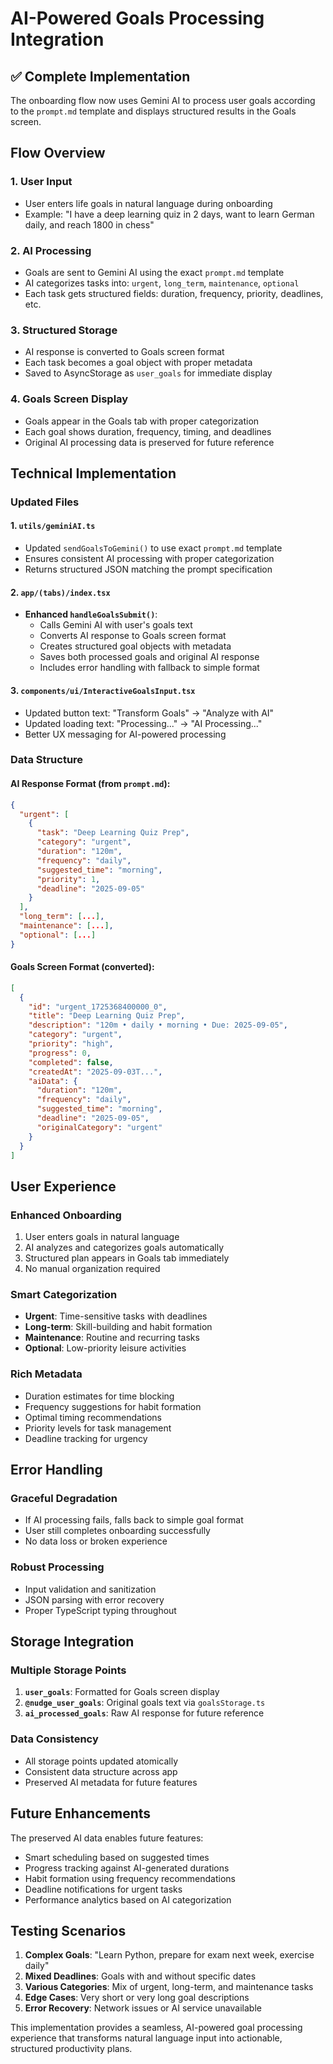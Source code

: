 # AI-Powered Goals Processing Integration

## ✅ **Complete Implementation**

The onboarding flow now uses Gemini AI to process user goals according to the `prompt.md` template and displays structured results in the Goals screen.

## **Flow Overview**

### **1. User Input** 
- User enters life goals in natural language during onboarding
- Example: "I have a deep learning quiz in 2 days, want to learn German daily, and reach 1800 in chess"

### **2. AI Processing**
- Goals are sent to Gemini AI using the exact `prompt.md` template
- AI categorizes tasks into: `urgent`, `long_term`, `maintenance`, `optional`
- Each task gets structured fields: duration, frequency, priority, deadlines, etc.

### **3. Structured Storage**
- AI response is converted to Goals screen format
- Each task becomes a goal object with proper metadata
- Saved to AsyncStorage as `user_goals` for immediate display

### **4. Goals Screen Display**
- Goals appear in the Goals tab with proper categorization
- Each goal shows duration, frequency, timing, and deadlines
- Original AI processing data is preserved for future reference

## **Technical Implementation**

### **Updated Files**

#### **1. `utils/geminiAI.ts`**
- Updated `sendGoalsToGemini()` to use exact `prompt.md` template
- Ensures consistent AI processing with proper categorization
- Returns structured JSON matching the prompt specification

#### **2. `app/(tabs)/index.tsx`**
- **Enhanced `handleGoalsSubmit()`**:
  - Calls Gemini AI with user's goals text
  - Converts AI response to Goals screen format
  - Creates structured goal objects with metadata
  - Saves both processed goals and original AI response
  - Includes error handling with fallback to simple format

#### **3. `components/ui/InteractiveGoalsInput.tsx`**
- Updated button text: "Transform Goals" → "Analyze with AI"
- Updated loading text: "Processing..." → "AI Processing..."
- Better UX messaging for AI-powered processing

### **Data Structure**

#### **AI Response Format** (from `prompt.md`):
```json
{
  "urgent": [
    {
      "task": "Deep Learning Quiz Prep",
      "category": "urgent", 
      "duration": "120m",
      "frequency": "daily",
      "suggested_time": "morning",
      "priority": 1,
      "deadline": "2025-09-05"
    }
  ],
  "long_term": [...],
  "maintenance": [...],
  "optional": [...]
}
```

#### **Goals Screen Format** (converted):
```json
[
  {
    "id": "urgent_1725368400000_0",
    "title": "Deep Learning Quiz Prep",
    "description": "120m • daily • morning • Due: 2025-09-05",
    "category": "urgent",
    "priority": "high",
    "progress": 0,
    "completed": false,
    "createdAt": "2025-09-03T...",
    "aiData": {
      "duration": "120m",
      "frequency": "daily", 
      "suggested_time": "morning",
      "deadline": "2025-09-05",
      "originalCategory": "urgent"
    }
  }
]
```

## **User Experience**

### **Enhanced Onboarding**
1. User enters goals in natural language
2. AI analyzes and categorizes goals automatically
3. Structured plan appears in Goals tab immediately
4. No manual organization required

### **Smart Categorization**
- **Urgent**: Time-sensitive tasks with deadlines
- **Long-term**: Skill-building and habit formation
- **Maintenance**: Routine and recurring tasks  
- **Optional**: Low-priority leisure activities

### **Rich Metadata**
- Duration estimates for time blocking
- Frequency suggestions for habit formation
- Optimal timing recommendations
- Priority levels for task management
- Deadline tracking for urgency

## **Error Handling**

### **Graceful Degradation**
- If AI processing fails, falls back to simple goal format
- User still completes onboarding successfully
- No data loss or broken experience

### **Robust Processing**
- Input validation and sanitization
- JSON parsing with error recovery
- Proper TypeScript typing throughout

## **Storage Integration**

### **Multiple Storage Points**
1. **`user_goals`**: Formatted for Goals screen display
2. **`@nudge_user_goals`**: Original goals text via `goalsStorage.ts`
3. **`ai_processed_goals`**: Raw AI response for future reference

### **Data Consistency**
- All storage points updated atomically
- Consistent data structure across app
- Preserved AI metadata for future features

## **Future Enhancements**

The preserved AI data enables future features:
- Smart scheduling based on suggested times
- Progress tracking against AI-generated durations
- Habit formation using frequency recommendations
- Deadline notifications for urgent tasks
- Performance analytics based on AI categorization

## **Testing Scenarios**

1. **Complex Goals**: "Learn Python, prepare for exam next week, exercise daily"
2. **Mixed Deadlines**: Goals with and without specific dates
3. **Various Categories**: Mix of urgent, long-term, and maintenance tasks
4. **Edge Cases**: Very short or very long goal descriptions
5. **Error Recovery**: Network issues or AI service unavailable

This implementation provides a seamless, AI-powered goal processing experience that transforms natural language input into actionable, structured productivity plans.

